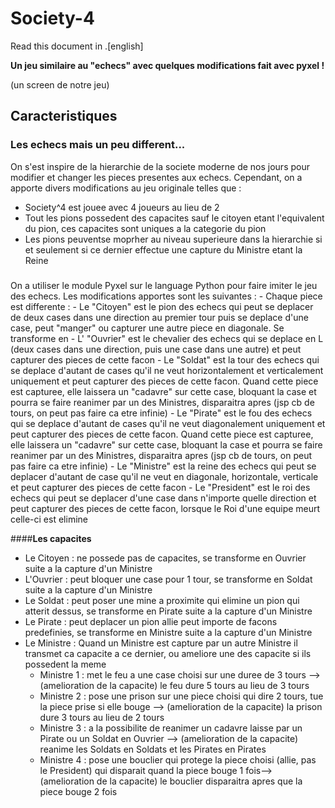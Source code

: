 # Society-4

Read this document in .[english]

**Un jeu similaire au "echecs" avec quelques modifications fait avec pyxel !**

(un screen de notre jeu)

## Caracteristiques

### Les echecs mais un peu different...

On s'est inspire de la hierarchie de la societe moderne de nos jours pour modifier et changer les pieces presentes aux echecs.
Cependant, on a apporte divers modifications au jeu originale telles que :
  - Society^4 est jouee avec 4 joueurs au lieu de 2
  - Tout les pions possedent des capacites sauf le citoyen etant l'equivalent du pion, ces capacites sont uniques a la categorie du pion
  - Les pions peuventse moprher au niveau superieure dans la hierarchie si et seulement si ce dernier effectue une capture du Ministre etant la Reine

#####
On a utiliser le module Pyxel sur le language Python pour faire imiter le jeu des echecs. Les modifications apportes sont les suivantes :
    - Chaque piece est differente :
          - Le "Citoyen" est le pion des echecs qui peut se deplacer de deux cases dans une direction au premier tour puis se deplace d'une case, peut "manger" ou capturer une autre piece en diagonale. Se transforme en 
          - L' "Ouvrier" est le chevalier des echecs qui se deplace en L (deux cases dans une direction, puis une case dans une autre) et peut capturer des pieces de cette facon
          - Le "Soldat" est la tour des echecs qui se deplace d'autant de cases qu'il ne veut horizontalement et verticalement uniquement et peut capturer des pieces de cette facon. Quand cette piece est capturee, elle laissera un "cadavre" sur cette case, bloquant la case et pourra se faire reanimer par un des Ministres, disparaitra apres (jsp cb de tours, on peut pas faire ca etre infinie) 
          - Le "Pirate" est le fou des echecs qui se deplace d'autant de cases qu'il ne veut diagonalement uniquement et peut capturer des pieces de cette facon. Quand cette piece est capturee, elle laissera un "cadavre" sur cette case, bloquant la case et pourra se faire reanimer par un des Ministres, disparaitra apres (jsp cb de tours, on peut pas faire ca etre infinie) 
          - Le "Ministre" est la reine des echecs qui peut se deplacer d'autant de case qu'il ne veut en diagonale, horizontale, verticale et peut capturer des pieces de cette facon
          - Le "President" est le roi des echecs qui peut se deplacer d'une case dans n'importe quelle direction et peut capturer des pieces de cette facon, lorsque le Roi d'une equipe meurt celle-ci est elimine

####**Les capacites**
  - Le Citoyen : ne possede pas de capacites, se transforme en Ouvrier suite a la capture d'un Ministre
  - L'Ouvrier : peut bloquer une case pour 1 tour, se transforme en Soldat suite a la capture d'un Ministre
  - Le Soldat : peut poser une mine a proximite qui elimine un pion qui atterit dessus, se transforme en Pirate suite a la capture d'un Ministre
  - Le Pirate : peut deplacer un pion allie peut importe de facons predefinies, se transforme en Ministre suite a la capture d'un Ministre
  - Le Ministre : Quand un Ministre est capture par un autre Ministre il transmet ca capacite a ce dernier, ou ameliore une des capacite si ils possedent la meme
      - Ministre 1 : met le feu a une case choisi sur une duree de 3 tours --> (amelioration de la capacite) le feu dure 5 tours au lieu de 3 tours
      - Ministre 2 : pose une prison sur une piece choisi qui dire 2 tours, tue la piece prise si elle bouge --> (amelioration de la capacite) la prison dure 3 tours au lieu de 2 tours
      - Ministre 3 : a la possibilite de reanimer un cadavre laisse par un Pirate ou un Soldat en Ouvrier --> (amelioration de la capacite) reanime les Soldats en Soldats et les Pirates en Pirates
      - Ministre 4 : pose une bouclier qui protege la piece choisi (allie, pas le President) qui disparait quand la piece bouge 1 fois--> (amelioration de la capacite) le bouclier disparaitra apres que la piece bouge 2 fois
    
